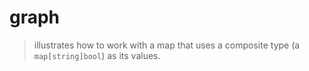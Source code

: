 # graph
> illustrates how to work with a map that uses a composite type (a `map[string]bool`) as its values.